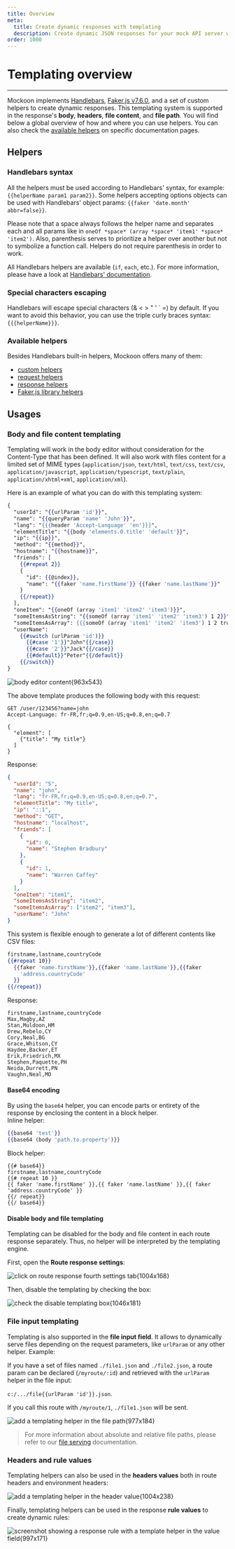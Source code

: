 ```yaml
---
title: Overview
meta:
  title: Create dynamic responses with templating
  description: Create dynamic JSON responses for your mock API server with Mockoon's templating system including Faker.js
order: 1000
---
```


# Templating overview

---

Mockoon implements [Handlebars](https://handlebarsjs.com/), [Faker.js v7.6.0](https://fakerjs.dev/), and a set of custom helpers to create dynamic responses. This templating system is supported in the response's **body**, **headers**, **file content**, and **file path**. You will find below a global overview of how and where you can use helpers. You can also check the [available helpers](#available-helpers) on specific documentation pages.

## Helpers

### Handlebars syntax

All the helpers must be used according to Handlebars' syntax, for example: `{{helperName param1 param2}}`. Some helpers accepting options objects can be used with Handlebars' object params: `{{faker 'date.month' abbr=false}}`.

Please note that a space always follows the helper name and separates each and all params like in `oneOf *space* (array *space* 'item1' *space* 'item2')`.
Also, parenthesis serves to prioritize a helper over another but not to symbolize a function call. Helpers do not require parenthesis in order to work.

All Handlebars helpers are available (`if`, `each`, etc.). For more information, please have a look at [Handlebars' documentation](https://handlebarsjs.com/).

### Special characters escaping

Handlebars will escape special characters (& < > " ' \` =) by default. If you want to avoid this behavior, you can use the triple curly braces syntax:`{{{helperName}}}`.

### Available helpers

Besides Handlebars built-in helpers, Mockoon offers many of them:

- [custom helpers](docs:templating/mockoon-helpers)
- [request helpers](docs:templating/mockoon-request-helpers)
- [response helpers](docs:templating/mockoon-response-helpers)
- [Faker.js library helpers](docs:templating/fakerjs-helpers)

## Usages

### Body and file content templating

Templating will work in the body editor without consideration for the Content-Type that has been defined. It will also work with files content for a limited set of MIME types (`application/json`, `text/html`, `text/css`, `text/csv`, `application/javascript`, `application/typescript`, `text/plain`, `application/xhtml+xml`, `application/xml`).

Here is an example of what you can do with this templating system:

<!-- prettier-ignore -->
```handlebars
{
  "userId": "{{urlParam 'id'}}",
  "name": "{{queryParam 'name' 'John'}}",
  "lang": "{{{header 'Accept-Language' 'en'}}}",
  "elementTitle": "{{body 'elements.0.title' 'default'}}",
  "ip": "{{ip}}",
  "method": "{{method}}",
  "hostname": "{{hostname}}",
  "friends": [
    {{#repeat 2}}
    { 
      "id": {{@index}}, 
      "name": "{{faker 'name.firstName'}} {{faker 'name.lastName'}}" 
    }
    {{/repeat}}
  ], 
  "oneItem": "{{oneOf (array 'item1' 'item2' 'item3')}}", 
  "someItemsAsString": "{{someOf (array 'item1' 'item2' 'item3') 1 2}}", 
  "someItemsAsArray": {{{someOf (array 'item1' 'item2' 'item3') 1 2 true}}}, 
  "userName": 
    {{#switch (urlParam 'id')}}
      {{#case '1'}}"John"{{/case}}
      {{#case '2'}}"Jack"{{/case}}
      {{#default}}"Peter"{{/default}}
    {{/switch}}
}
```

![body editor content{963x543}](docs-img:body-templating.png)

The above template produces the following body with this request:

```http
GET /user/123456?name=john
Accept-Language: fr-FR,fr;q=0.9,en-US;q=0.8,en;q=0.7

{
  "element": [
    {"title": "My title"}
  ]
}
```

Response:

```json
{
  "userId": "5",
  "name": "john",
  "lang": "fr-FR,fr;q=0.9,en-US;q=0.8,en;q=0.7",
  "elementTitle": "My title",
  "ip": "::1",
  "method": "GET",
  "hostname": "localhost",
  "friends": [
    {
      "id": 0,
      "name": "Stephen Bradbury"
    },
    {
      "id": 1,
      "name": "Warren Caffey"
    }
  ],
  "oneItem": "item1",
  "someItemsAsString": "item2",
  "someItemsAsArray": ["item2", "item3"],
  "userName": "John"
}
```

This system is flexible enough to generate a lot of different contents like CSV files:

```handlebars
firstname,lastname,countryCode
{{#repeat 10}}
  {{faker 'name.firstName'}},{{faker 'name.lastName'}},{{faker
    'address.countryCode'
  }}
{{/repeat}}
```

Response:

```csv
firstname,lastname,countryCode
Max,Magby,AZ
Stan,Muldoon,HM
Drew,Rebelo,CY
Cory,Neal,BG
Grace,Whitson,CY
Haydee,Backer,ET
Erik,Friedrich,MX
Stephen,Paquette,PH
Neida,Durrett,PN
Vaughn,Neal,MO
```

#### Base64 encoding

By using the `base64` helper, you can encode parts or entirety of the response by enclosing the content in a block helper.  
Inline helper:

```handlebars
{{base64 'test'}}
{{base64 (body 'path.to.property')}}
```

Block helper:

```csv
{{# base64}}
firstname,lastname,countryCode
{{# repeat 10 }}
{{ faker 'name.firstName' }},{{ faker 'name.lastName' }},{{ faker 'address.countryCode' }}
{{/ repeat}}
{{/ base64}}
```

#### Disable body and file templating

Templating can be disabled for the body and file content in each route response separately. Thus, no helper will be interpreted by the templating engine.

First, open the **Route response settings**:

![click on route response fourth settings tab{1004x168}](docs-img:open-route-response-settings.png)

Then, disable the templating by checking the box:

![check the disable templating box{1046x181}](docs-img:disable-route-response-templating.png)

### File input templating

Templating is also supported in the **file input field**. It allows to dynamically serve files depending on the request parameters, like `urlParam` or any other helper. Example:

If you have a set of files named `./file1.json` and `./file2.json`, a route param can be declared (`/myroute/:id`) and retrieved with the `urlParam` helper in the file input:

`c:/.../file{{urlParam 'id'}}.json`.

If you call this route with `/myroute/1`, `./file1.json` will be sent.

![add a templating helper in the file path{977x184}](docs-img:file-path-templating.png)

> For more information about absolute and relative file paths, please refer to our [file serving](docs:response-body/file-serving#absolute-or-relative-paths) documentation.

### Headers and rule values

Templating helpers can also be used in the **headers values** both in route headers and environment headers:

![add a templating helper in the header value{1004x238}](docs-img:headers-templating.png)

Finally, templating helpers can be used in the response **rule values** to create dynamic rules:

![screenshot showing a response rule with a template helper in the value field{997x171}](docs-img:template-helper-response-rule-value.png)
